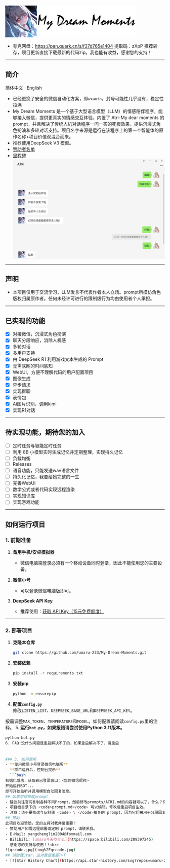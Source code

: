 ![ATRI.jpg](img%2FATRI.jpg)
- 夸克网盘：https://pan.quark.cn/s/f37d765e1404 提取码：zXpP 推荐转存，项目更新直接下载最新的代码zip。我也能有收益，感谢您的支持！
---
## 简介
简体中文 · [English](./README_EN.md) 
- 已经更换了安全的微信自动化方案，即<code>wxauto</code>，封号可能性几乎没有，稳定性拉满
- My Dream Moments 是一个基于大型语言模型（LLM）的情感陪伴程序，能够接入微信，提供更真实的情感交互体验。内置了 Atri-My dear moments 的 prompt，并且解决了传统人机对话程序一问一答的死板效果，提供沉浸式角色扮演和多轮对话支持。项目名字来源是运行在该程序上的第一个智能体的原作名称+项目价值观混合而来。
- 推荐使用DeepSeek V3 模型。<br>
- [赞助者名单](SponsorList.md)
- [里程碑](MileStone.md)<br>
![demo.png](img%2Fdemo.png)
---
## 声明
- 本项目仅用于交流学习，LLM发言不代表作者本人立场。prompt所模仿角色版权归属原作者。任何未经许可进行的限制级行为均由使用者个人承担。
---

## 已实现的功能
- [x] 对接微信，沉浸式角色扮演
- [x] 聊天分段响应，消除人机感
- [x] 多轮对话
- [x] 多用户支持
- [x] 由 DeepSeek R1 利用游戏文本生成的 Prompt
- [x] 无需联网的时间感知
- [x] WebUI，方便不理解代码的用户配置项目
- [x] 图像生成
- [x] 异步请求
- [x] 实现群聊
- [x] 表情包
- [x] Ai图片识别，调用kimi
- [x] 实现R1对话
---

## 待实现功能，期待您的加入
- [ ] 定时任务与智能定时任务
- [ ] 利用 8B 小模型实时生成记忆并定期整理，实现持久记忆
- [ ] 负载均衡
- [ ] Releases
- [ ] 语音功能，只能发送wav语言文件
- [ ] 持久化记忆，我要给她完整的一生
- [ ] 完善WebUi
- [ ] 数学公式或者代码实现远程渲染
- [ ] 实现知识库
- [ ] 实现游戏功能
---


## 如何运行项目

### 1. 前期准备
1. **备用手机/安卓模拟器**  
   - 微信电脑端登录必须有一个移动设备同时登录，因此不能使用您的主要设备。
   
2. **微信小号**  
   - 可以登录微信电脑版即可。

3. **DeepSeek API Key**  
   - 推荐使用：[获取 API Key（15元免费额度）](https://cloud.siliconflow.cn/i/aQXU6eC5)

---

### 2. 部署项目
1. **克隆本仓库**  
   ```bash
   git clone https://github.com/umaru-233/My-Dream-Moments.git
2. **安装依赖**  
   ```bash
   pip install -r requirements.txt
3. **安装pip** 
   ```bash
   python -m ensurepip
   ```
4. **配置<code>config.py</code>**  
修改<code>LISTEN_LIST</code>、<code>DEEPSEEK_BASE_URL</code>和<code>DEEPSEEK_API_KEY</code>。

按需调整<code>MAX_TOKEN</code>、<code>TEMPERATURE</code>和<code>MODEL</code>。如何配置请阅读<code>config.py</code>里的注释。
5. **运行<code>bot.py</code>，如果报错请尝试使用Python 3.11版本。**
   ```bash
   python bot.py
6. FAQ:没什么问题是重启解决不了的，如果重启解决不了，请重启


### 3. 如何使用
- **使用微信小号登录微信电脑版**
- **项目运行后，控制台提示**
     ```bash
   初始化成功，获取到已登录窗口：<您的微信昵称>
   开始运行BOT...
即可开始监听并调用模型自动回复消息。
## 如果您想修改prompt
- 建议前往官网复制各种不同Prompt，然后修改prompts/ATRI.md的内容就可以了，什么？你问我官网呢，emm，可以加qq群获取prompt
- 项目根目录下的 <code>prompt.md</code> 可以编辑，修改后重启项目生效。
- 注意：请不要修改与反斜线 <code> \ </code>相关的 prompt，因为它们被用于分段回复消息。
## 赞助
此项目欢迎赞助。您的支持对我非常重要！
- 赞助用户如需远程部署或定制 prompt，请联系我。
- E-Mail: yangchenglin2004@foxmail.com 
- Bilibili: [umaru今天吃什么](https://space.bilibili.com/209397245)
- 感谢您的支持与使用！!<br>
![qrcode.jpg](img%2Fqrcode.jpg)
## 请给我Star，这对我很重要TvT
- [![Star History Chart](https://api.star-history.com/svg?repos=umaru-233/My-Dream-Moments&type=Timeline)](https://star-history.com/?spm=a2c6h.12873639.article-detail.8.7b9d359dJmTgdE#umaru-233/My-Dream-Moments&Timeline)
